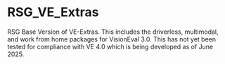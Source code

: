# RSG_VE_Extras
RSG Base Version of VE-Extras. This includes the driverless, multimodal, and work from home packages for VisionEval 3.0.  This has not yet been tested for compliance with VE 4.0 which is being developed as of June 2025.
